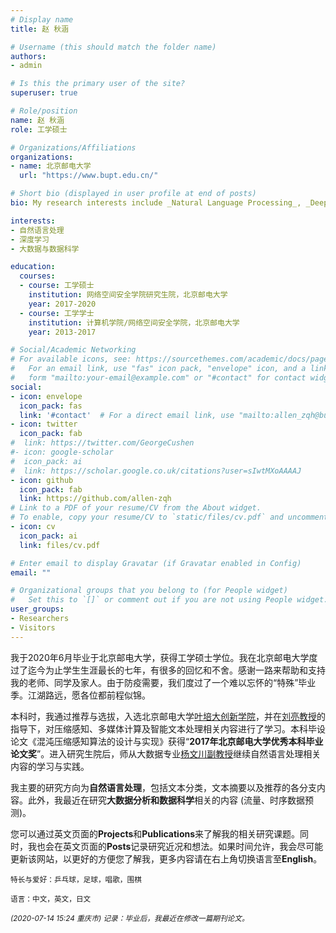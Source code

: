 ```yaml
---
# Display name
title: 赵 秋涵

# Username (this should match the folder name)
authors:
- admin

# Is this the primary user of the site?
superuser: true

# Role/position
name: 赵 秋涵
role: 工学硕士

# Organizations/Affiliations
organizations:
- name: 北京邮电大学
  url: "https://www.bupt.edu.cn/"

# Short bio (displayed in user profile at end of posts)
bio: My research interests include _Natural Language Processing_, _Deep Learning_ and _Data Science_. If you get interets in my research topics, please contact me as allen_zqh@bupt.edu.cn.

interests:
- 自然语言处理
- 深度学习
- 大数据与数据科学

education:
  courses:
  - course: 工学硕士
    institution: 网络空间安全学院研究生院，北京邮电大学
    year: 2017-2020
  - course: 工学学士
    institution: 计算机学院/网络空间安全学院，北京邮电大学
    year: 2013-2017

# Social/Academic Networking
# For available icons, see: https://sourcethemes.com/academic/docs/page-builder/#icons
#   For an email link, use "fas" icon pack, "envelope" icon, and a link in the
#   form "mailto:your-email@example.com" or "#contact" for contact widget.
social:
- icon: envelope
  icon_pack: fas
  link: '#contact'  # For a direct email link, use "mailto:allen_zqh@bupt.edu.cn".
- icon: twitter
  icon_pack: fab
#  link: https://twitter.com/GeorgeCushen
#- icon: google-scholar
#  icon_pack: ai
#  link: https://scholar.google.co.uk/citations?user=sIwtMXoAAAAJ
- icon: github
  icon_pack: fab
  link: https://github.com/allen-zqh
# Link to a PDF of your resume/CV from the About widget.
# To enable, copy your resume/CV to `static/files/cv.pdf` and uncomment the lines below.
- icon: cv
  icon_pack: ai
  link: files/cv.pdf

# Enter email to display Gravatar (if Gravatar enabled in Config)
email: ""

# Organizational groups that you belong to (for People widget)
#   Set this to `[]` or comment out if you are not using People widget.
user_groups:
- Researchers
- Visitors
---
```


我于2020年6月毕业于北京邮电大学，获得工学硕士学位。我在北京邮电大学度过了迄今为止学生生涯最长的七年，有很多的回忆和不舍。感谢一路来帮助和支持我的老师、同学及家人。由于防疫需要，我们度过了一个难以忘怀的“特殊”毕业季。江湖路远，愿各位都前程似锦。

本科时，我通过推荐与选拔，入选北京邮电大学[叶培大创新学院](https://baike.baidu.com/item/%E5%8F%B6%E5%9F%B9%E5%A4%A7%E5%AD%A6%E9%99%A2/4492808?fr=aladdin)，并在[刘亮教授](https://scs.bupt.edu.cn/info/1097/1346.htm)的指导下，对压缩感知、多媒体计算及智能文本处理相关内容进行了学习。本科毕设论文《混沌压缩感知算法的设计与实现》获得“**2017年北京邮电大学优秀本科毕业论文奖**”。进入研究生院后，师从大数据专业[杨文川副教授](https://scss.bupt.edu.cn/info/1063/1135.htm)继续自然语言处理相关内容的学习与实践。

我主要的研究方向为**自然语言处理**，包括文本分类，文本摘要以及推荐的各分支内容。此外，我最近在研究**大数据分析和数据科学**相关的内容 (流量、时序数据预测)。

您可以通过英文页面的**Projects**和**Publications**来了解我的相关研究课题。同时，我也会在英文页面的**Posts**记录研究近况和想法。如果时间允许，我会尽可能更新该网站，以更好的方便您了解我，更多内容请在右上角切换语言至**English**。

<small>特长与爱好：乒乓球，足球，唱歌，围棋</small>

<small>语言：中文，英文，日文</small>

_<small>(2020-07-14 15:24 重庆市) 记录：毕业后，我最近在修改一篇期刊论文。</small>_
